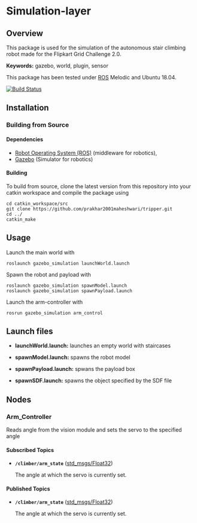 # Simulation-layer

## Overview

This package is used for the simulation of the autonomous stair climbing robot made for the Flipkart Grid Challenge 2.0.

**Keywords:** gazebo, world, plugin, sensor


This package has been tested under [ROS] Melodic and Ubuntu 18.04. 

[![Build Status](http://rsl-ci.ethz.ch/buildStatus/icon?job=ros_best_practices)](http://rsl-ci.ethz.ch/job/ros_best_practices/)







## Installation

### Building from Source

#### Dependencies

- [Robot Operating System (ROS)](http://wiki.ros.org) (middleware for robotics),
- [Gazebo] (Simulator for robotics) 

#### Building

To build from source, clone the latest version from this repository into your catkin workspace and compile the package using

	cd catkin_workspace/src
	git clone https://github.com/prakhar2001maheshwari/tripper.git
	cd ../
	catkin_make



## Usage

Launch the main world with

	roslaunch gazebo_simulation launchWorld.launch

Spawn the robot and payload with

	roslaunch gazebo_simulation spawnModel.launch
	roslaunch gazebo_simulation spawnPayload.launch

Launch the arm-controller with 

	rosrun gazebo_simulation arm_control


## Launch files

* **launchWorld.launch:** launches an empty world with staircases

* **spawnModel.launch:** spawns the robot model

* **spawnPayload.launch:** spwans the payload box  

* **spawnSDF.launch:** spawns the object specified by the SDF file







 

## Nodes

### Arm_Controller

Reads angle from the vision module and sets the servo to the specified angle


#### Subscribed Topics

* **`/climber/arm_state`** ([std_msgs/Float32])

	The angle at which the servo is currently set.



#### Published Topics

* **`/climber/arm_state`** ([std_msgs/Float32])

	The angle at which the servo is currently set.




[ROS]: http://www.ros.org
[Gazebo]: http://gazebosim.org
[rviz]: http://wiki.ros.org/rviz
[std_msgs/Float32]: http://docs.ros.org/melodic/api/std_msgs/html/msg/Float32.html
